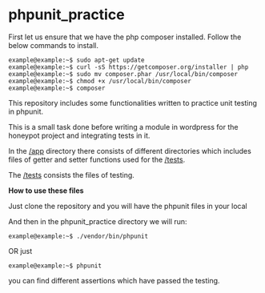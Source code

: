 # phpunit_practice

First let us ensure that we have the php composer installed. Follow the below commands to install.

```console
example@example:~$ sudo apt-get update
example@example:~$ curl -sS https://getcomposer.org/installer | php
example@example:~$ sudo mv composer.phar /usr/local/bin/composer
example@example:~$ chmod +x /usr/local/bin/composer
example@example:~$ composer
```

This repository includes some functionalities written to practice unit testing in phpunit.

This is a small task done before writing a module in wordpress for the honeypot project and integrating tests in it.

In the [/app](https://github.com/chiragbablani0/phpunit_practice/tree/master/app) directory there consists of different directories which includes files of getter and setter functions used for the [/tests](https://github.com/chiragbablani0/phpunit_practice/tree/master/tests/unit).

The  [/tests](https://github.com/chiragbablani0/phpunit_practice/tree/master/tests/unit) consists the files of testing.

**How to use these files**

Just clone the repository and you will have the phpunit files in your local


And then in the phpunit_practice directory we will run:

```console
example@example:~$ ./vendor/bin/phpunit
```

OR just

```console
example@example:~$ phpunit
```

you can find different assertions which have passed the testing.

